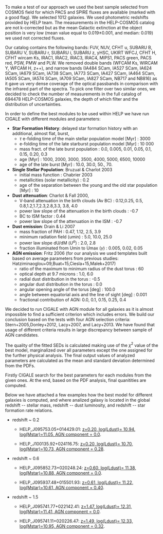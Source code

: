 To make a test of our approach we used the best sample selected from COSMOS field  for which PACS  and SPIRE fluxes are available (marked with a good flag). We selected 1012 galaxies. We used photometric redshifts provided by HELP team. 
The measurements in the HELP-COSMOS catalog are not k-corrected but as the mean Galactic extinction  at the object position  is very low (mean value equal to 0.019$\pm$0.001, and median: 0.019) we used not corrected fluxes.

Our catalog contains the following bands:  FUV, NUV, CFHT u, SUBARU B,  SUBARU V, SUBARU r, SUBARU i, SUBARU z, yHSC, UKIRT WFCJ, CFHT H, CFHT wircam Ks, IRAC1, IRAC2, IRAC3, IRAC4, MIPS1, PACS green, PACS red,  PSW,  PMW and PLW.  We removed double bands (WFCAM Ks, WIRCAM Y, WFCAM H, z$++$), and narrow bands (IA484 SCam, IA527 SCam, IA624 SCam, IA679 SCam, IA738 SCam, IA773 SCam, IA427 SCam, IA464 SCam, IA505 SCam, IA574 SCam, IA709 SCam, IA827 SCam, NB717 and NB816) as it gave us very dense coverage of the optical passbands in comparison with the infrared part of the spectra. To pick one filter over two similar ones, we decided to check the number of measurements in the full catalog of 694478 HELP-COSMOS galaxies, the depth of which filter and the distribution of uncertainties. 


In order to	define the best modules to be used	within HELP we have run CIGALE with different modules and parameters:

* <strong>Star Formation History</strong>: delayed star formation history with an additional, almost flat, burst,
  * $\tau$ e-folding time of the main stellar population model [Myr] :  3000
  *	e-folding time of the late starburst population model [Myr] : 10 000
  * mass fract. of the late burst population : 0.0, 0.005, 0.01, 0.05, 0.1, 0.15,  0.20, 0.3
  * age [Myr] :   1000, 2000, 3000, 3500, 4000, 5000, 6500, 10000
  * age of the late burst [Myr] :  10.0, 30.0, 50., 70.
* <strong>Single Stellar Population</strong>: Bruzual & Charlot 2003
  * initial mass function : Chabrier 2003
  * metallicities (solar metallicity) : 0.2 
  * age of the separation between the young and the old star population [Myr] : 10 
* <strong>Dust attenuation</strong>: Charlot & Fall 2000,
  * V-band attenuation in the birth clouds (Av BC) : 0.12,0.25, 0.5, 0.8,1.2,1.7,2.3,2.8,3.3, 3.8, 4.0   
  * power law slope of the attenuation in the birth clouds : -0.7 
  * BC to ISM factor : 0.44 
  * power law slope of the attenuation in the ISM : -0.7 
* <strong>Dust emission</strong>:  Drain & Li 2007
  * mass fraction of PAH :  0.47, 1.12, 2.5, 3.9
  * minimum radiation field (umin) : 5.0, 10.0, 25.0
  * power law slope dU/dM  ($U^{\alpha}$) : 2.0, 2.8
  * fraction illuminated from Umin to Umax ($\gamma$) : 0.005, 0.02, 0.05
* <strong>AGN emission</strong>: Fritz 2006 (for our analysis we used templates built based on average parameters from previous studies: Hatziminaoglou+09,Buat+15,Ciesla+15,Malek+2017)
  * ratio of the maximum to minimum radius of the dust torus : 60 
  * optical depth at 9.7 microns : 1.0, 6.0
  * radial dust distribution in the torus : -0.5 
  * angular dust distribution in the torus : 0.0 
  * angular opening angle of the torus [deg] : 100.0 
  * angle between equatorial axis and the line of sight [deg] : 0.001  
  * fractional contribution of AGN: 0.0, 0.1, 0.15, 0.25, 0.4
  
We decided to run CIGALE with AGN module for all galaxies as it is almost impossible to find a sufficient criterion which includes errors. We build our conclusion based on the tests with four AGN selection criteria: Stern+2005,Donley+2012, Lacy+2007, and Lacy+2013. We have found that usage of different criteria results in large discrepancy between sample of AGN candidates. 

The quality of the fitted SEDs is calculated making use of the $\chi^2$ value of the best model, marginalized over all parameters except the one assigned for the further physical analysis. The final output values of analyzed parameters are calculated as the mean  and standard deviation determined from the PDFs. 

Firstly CIGALE search for the best parameters for each modules from the given ones. At the end, based on the PDF analysis, final quanitities are computed.

Below we have attached a few examples how the best model for different galaxies is computed, and where analized galaxy is located in the global redshift -- stellar mass, redshift -- dust luminosity, and redshift -- star formation rate relations. 

* redshift ~ 0.2
  * <p>HELP_J095753.05+014429.01: <a href="https://github.com/H-E-L-P/dmu_products/blob/master/dmu28/dmu28_COSMOS/SEDs_HELP_J095753.05%2B014429.01.ipynb">z=0.20, log(Ldust)= 10.94, log(Mstar)=11.05, AGN component = 0.0</a>.</p>
  * <p>HELP_J100135.92+024116.75: <a href="https://github.com/H-E-L-P/dmu_products/blob/master/dmu28/dmu28_COSMOS/SEDs_HELP_J100135.92%2B024116.75.ipynb">z=0.20, log(Ldust)= 10.70, log(Mstar)=10.73, AGN component = 0.28</a>.</p>

* redshift ~ 0.6
  * <p>HELP_J095852.73+020248.24: <a href="https://github.com/H-E-L-P/dmu_products/blob/master/dmu28/dmu28_COSMOS/SEDs_HELP_J095852.73%2B020248.24.ipynb">z=0.60, log(Ldust)= 11.38, log(Mstar)=10.88, AGN component = 0.0</a>.</p>
  * <p>HELP_J095937.48+015501.93: <a href="https://github.com/H-E-L-P/dmu_products/blob/master/dmu28/dmu28_COSMOS/SEDs_HELP_J095937.48%2B015501.93.ipynb">z=0.61, log(Ldust)= 11.22, log(Mstar)=10.61, AGN component = 0.40</a>.</p>

* redshift ~ 1.5 
  * <p>HELP_J095741.77+022142.41: <a href="https://github.com/H-E-L-P/dmu_products/blob/master/dmu28/dmu28_COSMOS/SEDs_HELP_J095741.77%2B022142.41.ipynb">z=1.47, log(Ldust)= 12.31, log(Mstar)=11.41, AGN component = 0.0</a>.</p>
  * <p>HELP_J095741.11+020226.47: <a href="https://github.com/H-E-L-P/dmu_products/blob/master/dmu28/dmu28_COSMOS/SEDs_HELP_J095741.11%2B020226.47.ipynb">z=1.49, log(Ldust)= 12.33, log(Mstar)=10.95, AGN component = 0.32</a>.</p>


